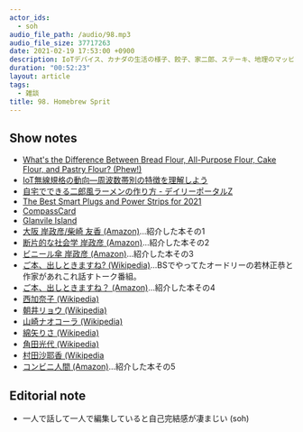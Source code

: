 ```yaml
---
actor_ids:
  - soh
audio_file_path: /audio/98.mp3
audio_file_size: 37717263
date: 2021-02-19 17:53:00 +0900
description: IoTデバイス、カナダの生活の様子、餃子、家二郎、ステーキ、地理のマッピング、おすすめの本について、壁に向かって話しました。
duration: "00:52:23"
layout: article
tags:
  - 雑談
title: 98. Homebrew Sprit
---
```


## Show notes
- [What's the Difference Between Bread Flour, All-Purpose Flour, Cake Flour, and Pastry Flour? (Phew!)](https://www.bonappetit.com/story/difference-bread-all-purpose-cake-pastry-flour])
- [IoT無線規格の動向―周波数帯別の特徴を理解しよう](https://thinkit.co.jp/article/9936)
- [自宅でできる二郎風ラーメンの作り方 - デイリーポータルZ](https://dailyportalz.jp/kiji/141020165435)
- [The Best Smart Plugs and Power Strips for 2021](https://www.pcmag.com/picks/the-best-smart-plugs-and-power-strips)
- [CompassCard](https://www.compasscard.ca/)
- [Glanvile Island](https://granvilleisland.com/)
- [大阪 岸政彦/柴崎 友香 (Amazon)](https://www.amazon.co.jp/%E5%A4%A7%E9%98%AA-%E5%B2%B8-%E6%94%BF%E5%BD%A6/dp/430902937X/?tag=researchatf04-22)...紹介した本その1
- [断片的な社会学 岸政彦 (Amazon)](https://www.amazon.co.jp/gp/product/B01C88U79A/?tag=researchatf04-22)...紹介した本その2
- [ビニール傘 岸政彦 (Amazon)](https://www.amazon.co.jp/gp/product/B073CTNWRH/?tag=researchatf04-22)...紹介した本その3
- [ご本、出しときますね? (Wikipedia)](https://ja.wikipedia.org/wiki/%E3%81%94%E6%9C%AC%E3%80%81%E5%87%BA%E3%81%97%E3%81%A8%E3%81%8D%E3%81%BE%E3%81%99%E3%81%AD%3F)...BSでやってたオードリーの若林正恭と作家があれこれ話すトーク番組。
- [ご本、出しときますね？ (Amazon)](https://www.amazon.co.jp/%E3%81%94%E6%9C%AC%E3%80%81%E5%87%BA%E3%81%97%E3%81%A8%E3%81%8D%E3%81%BE%E3%81%99%E3%81%AD%EF%BC%9F-%EF%BC%A2%EF%BC%B3%E3%82%B8%E3%83%A3%E3%83%91%E3%83%B3-ebook/dp/B07252MN8T/?tag=researchatf04-22)...紹介した本その4
- [西加奈子 (Wikipedia)](https://ja.wikipedia.org/wiki/%E8%A5%BF%E5%8A%A0%E5%A5%88%E5%AD%90)
- [朝井リョウ (Wikipedia)](https://ja.wikipedia.org/wiki/%E6%9C%9D%E4%BA%95%E3%83%AA%E3%83%A7%E3%82%A6)
- [山崎ナオコーラ (Wikipedia)](https://ja.wikipedia.org/wiki/%E5%B1%B1%E5%B4%8E%E3%83%8A%E3%82%AA%E3%82%B3%E3%83%BC%E3%83%A9)
- [綿矢りさ (Wikipedia)](https://ja.wikipedia.org/wiki/%E7%B6%BF%E7%9F%A2%E3%82%8A%E3%81%95)
- [角田光代 (Wikipedia)](https://ja.wikipedia.org/wiki/%E8%A7%92%E7%94%B0%E5%85%89%E4%BB%A3)
- [村田沙耶香 (Wikipedia](https://ja.wikipedia.org/wiki/%E6%9D%91%E7%94%B0%E6%B2%99%E8%80%B6%E9%A6%99)
- [コンビニ人間 (Amazon)](https://www.amazon.co.jp/dp/B07GYMDBCM/?tag=researchatf04-22)...紹介した本その5

## Editorial note
- 一人で話して一人で編集していると自己完結感が凄まじい (soh)

